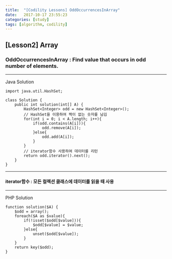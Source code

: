 ```yaml
---
title:  "[Codility Lessons] OddOccurrencesInArray"
date:   2017-10-17 23:55:23
categories: [study]
tags: [algorithm, codility]
---
```

## [Lesson2] Array  
### OddOccurrencesInArray : Find value that occurs in odd number of elements.  

---
Java Solution  

```
import java.util.HashSet;

class Solution {
    public int solution(int[] A) {
        HashSet<Integer> odd = new HashSet<Integer>();
        // HashSet을 이용하여 짝이 없는 숫자를 남김
        for(int i = 0; i < A.length; i++){
            if(odd.contains(A[i])){
                odd.remove(A[i]);
            }else{
                odd.add(A[i]);
            }
        }
        // iterator함수 사용하여 데이터를 리턴
        return odd.iterator().next();
    }
}
```
---
#### iterator함수 : 모든 컬렉션 클래스에 데이터를 읽을 때 사용

---
PHP Solution

```
function solution($A) {
    $odd = array();
    foreach($A as $value){
        if(!isset($odd[$value])){
            $odd[$value] = $value;
        }else{
            unset($odd[$value]);
        }
    }
    return key($odd);
}
```
